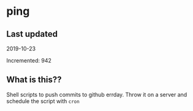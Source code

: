 # ping

## Last updated
2019-10-23

Incremented: 942

## What is this??
Shell scripts to push commits to github errday. Throw it on a server and schedule the script with `cron`
